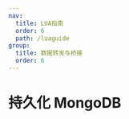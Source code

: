 ```yaml
---
nav:
  title: LUA指南
  order: 6
  path: /luaguide
group:
  title: 数据转发与桥接
  order: 6
---
```


# 持久化 MongoDB
